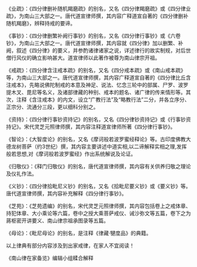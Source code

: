 《业疏》：《四分律删补随机羯磨疏》的别名，又名《四分律羯磨疏》或《四分律业疏》，为南山三大部之一。唐代道宣律师撰，其内容广释道宣自著的《四分律删补随机羯磨》，辨释持戒的要谛。

《事钞》：《四分律删繁补阙行事钞》的别名，又名《四分律行事钞》或《六卷钞》，为南山三大部之一。唐代道宣律师撰，其内容就《四分律》加以删繁、补阙，叙述《四分律》的要义，并参酌诸律诸家之说，详述律行的故实制规，对后世僧行风仪的确立影响甚大。道宣律师以此著作被尊为南山律宗开祖。

《戒疏》：《四分律含注戒本疏》的别名，又名《四分戒本疏》或《南山戒本疏》等，为南山三大部之一。唐代道宣律师撰，其内容广释道宣自著的《四分律比丘含注戒本》，先略说佛陀制戒的本意及神足、说法、忆念三轮中的部属、尸罗、波罗提木叉、毘尼等名义，及诸部律藏的种别、戒本的题名、诸广律的传来情形等。其次，注释《含注戒本》的内文，设立“广教行法”及“略教行法”二分，并各立序分、正宗分、流通分三段，更以细科分别之。

《资持》：《四分律行事钞资持记》的别名，又名《四分律钞资持记》或《行事钞资持记》。宋代灵芝元照律师撰，其内容注释道宣律师所著《四分律行事钞》。

《智论》：《大智度论》的别名，又名《摩诃般若波罗蜜经释论》等。古印度佛教大德龙树菩萨（约3世纪）撰，其内容主要讲述中道实相,以二谛解释实相之理,发挥般若思想,对《摩诃般若波罗蜜经》作出系统解说及论证。

《归敬仪》：《释门归敬仪》的别名，唐代道宣律师撰，其内容有关供养归敬之理论及仪礼作法。

《义钞》：《四分律拾毗尼义钞》的别名，又名《拾毗尼要义钞》或《要义钞》等。唐代道宣律师撰，其内容补充解释《四分律行事钞》。

《芝苑》：《芝苑遗编》的别名，宋代灵芝元照律师撰，其内容包括卷上之戒体章、持犯体章、大小乘论等六篇，卷中之授大乘菩萨戒仪、诫沙弥文等五篇，卷下之为蔣枢密开讲要义、南山律宗祖承图录等五篇。

《母论》：《毗尼母论》的别名，是注释《律藏·犍度品》的典籍。

以上律典有部分内容涉及到出家戒律，在家人不宜阅读！

《南山律在家备览》编辑小组糅合解释